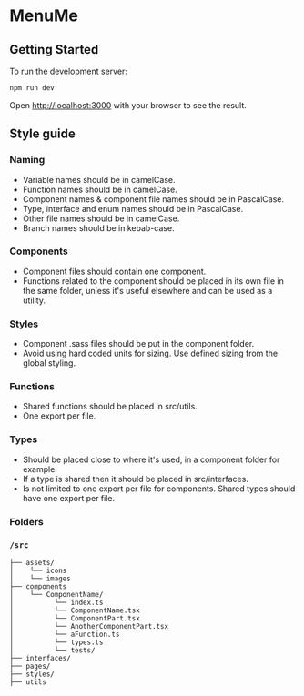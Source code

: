 # MenuMe

## Getting Started

To run the development server:

```bash
npm run dev
```

Open [http://localhost:3000](http://localhost:3000) with your browser to see the result.

## Style guide

### Naming

- Variable names should be in camelCase.
- Function names should be in camelCase.
- Component names & component file names should be in PascalCase.
- Type, interface and enum names should be in PascalCase.
- Other file names should be in camelCase.
- Branch names should be in kebab-case.

### Components

- Component files should contain one component.
- Functions related to the component should be placed in its own file in the same folder, unless it's useful elsewhere and can be used as a utility.

### Styles

- Component .sass files should be put in the component folder.
- Avoid using hard coded units for sizing. Use defined sizing from the global styling.

### Functions

- Shared functions should be placed in src/utils.
- One export per file.

### Types

- Should be placed close to where it's used, in a component folder for example.
- If a type is shared then it should be placed in src/interfaces.
- Is not limited to one export per file for components. Shared types should have one export per file.

### Folders

### `/src`

```
├── assets/
│    └── icons
│    └── images
├── components
│    └── ComponentName/
│          └── index.ts
│          └── ComponentName.tsx
│          └── ComponentPart.tsx
│          └── AnotherComponentPart.tsx
│          └── aFunction.ts
│          └── types.ts
│          └── tests/
├── interfaces/
├── pages/
├── styles/
├── utils
```

